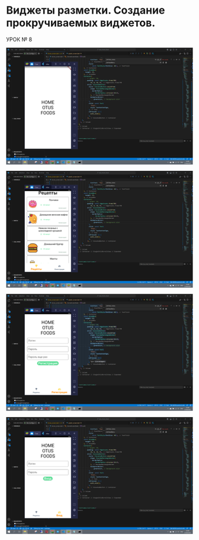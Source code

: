# Виджеты разметки. Создание прокручиваемых виджетов.

УРОК № 8

![screen 1](2023-08-23.png)

![screen 2](2023-08-23(1).png)

![screen 3](2023-08-23(2).png)

![screen 4](2023-08-23(3).png)
